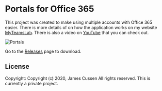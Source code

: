 # Portals for Office 365

This project was created to make using multiple accounts with Office 365 easier. There is more details of on how the application works on my website [MyTeamsLab](https://www.myteamslab.com). There is also a video on [YouTube](https://youtu.be/fNosmBF-fzg) that you can check out. 

![Portals](https://1.bp.blogspot.com/-DfgjotiLTow/Xhr2vpNnknI/AAAAAAAABBY/jDEgvcStk_kJ7u0IfRyIy_LUxh-neE_vACLcBGAsYHQ/s600/Portals_1.00.png)

Go to the [Releases](https://github.com/jamescussen/PortalsReleases/releases) page to download.

## License

Copyright: Copyright (c) 2020, James Cussen All rights reserved.
This is currently a private project.
